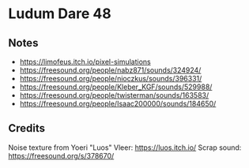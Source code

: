 # Ludum Dare 48

## Notes

 - https://limofeus.itch.io/pixel-simulations
 - https://freesound.org/people/nabz871/sounds/324924/
 - https://freesound.org/people/nioczkus/sounds/396331/
 - https://freesound.org/people/Kleber_KGF/sounds/529988/
 - https://freesound.org/people/twisterman/sounds/163583/
 - https://freesound.org/people/Isaac200000/sounds/184650/

## Credits

Noise texture from Yoeri "Luos" Vleer: https://luos.itch.io/
Scrap sound: https://freesound.org/s/378670/
